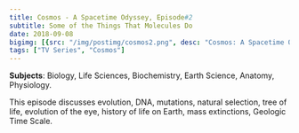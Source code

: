 ```yaml
---
title: Cosmos - A Spacetime Odyssey, Episode#2
subtitle: Some of the Things That Molecules Do
date: 2018-09-08
bigimg: [{src: "/img/postimg/cosmos2.png", desc: "Cosmos: A Spacetime Odyssey"}]
tags: ["TV Series", "Cosmos"]
---
```


**Subjects**: Biology, Life Sciences, Biochemistry, Earth Science, Anatomy, Physiology.

This episode discusses evolution, DNA, mutations, natural selection, tree of life, evolution of the eye, history of life on Earth, mass extinctions, Geologic Time Scale.

##
